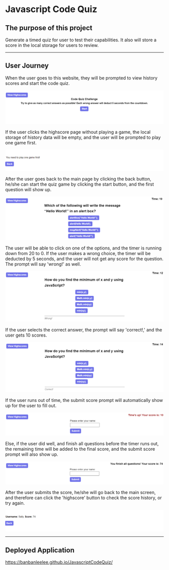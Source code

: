 # Javascript Code Quiz

## The purpose of this project
Generate a timed quiz for user to test their capabilities. It also will store a score in the local storage for users to review.

------
## User Journey
When the user goes to this website, they will be prompted to view history scores and start the code quiz.

![](./asset/image/step1.PNG)

If the user clicks the highscore page without playing a game, the local storage of history data will be empty, and the user will be prompted to play one game first.

![](./asset/image/step2.PNG)

After the user goes back to the main page by clicking the back button, he/she can start the quiz game by clicking the start button, and the first question will show up.

![](./asset/image/step3.PNG)

The user will be able to click on one of the options, and the timer is running down from 20 to 0. If the user makes a wrong choice, the timer will be deducted by 5 seconds, and the user will not get any score for the question. The prompt will say 'wrong!' as well. 

![](./asset/image/step4.PNG)

If the user selects the correct answer, the prompt will say 'correct!,' and the user gets 10 scores. 

![](./asset/image/step5.PNG)

If the user runs out of time, the submit score prompt will automatically show up for the user to fill out.

![](./asset/image/step6.PNG)

Else, if the user did well, and finish all questions before the timer runs out, the remaining time will be added to the final score, and the submit score prompt will also show up.

![](./asset/image/step7.PNG)

After the user submits the score, he/she will go back to the main screen, and therefore can click the 'highscore' button to check the score history, or try again.

![](/asset/image/step8.PNG)

------
## Deployed Application
https://banbanleelee.github.io/JavascriptCodeQuiz/